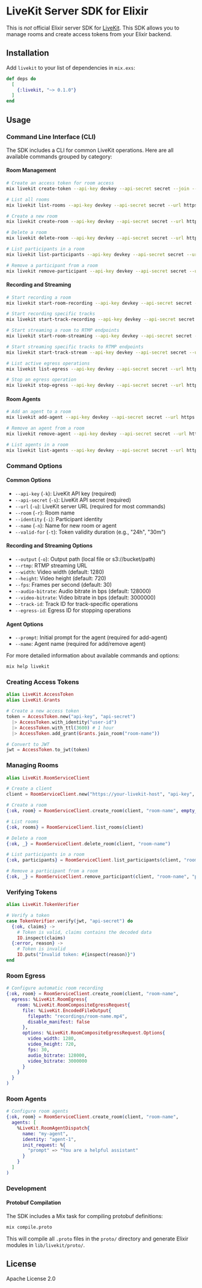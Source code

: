 # LiveKit Server SDK for Elixir

This is *not* official Elixir server SDK for [LiveKit](https://livekit.io). This SDK allows you to manage rooms and create access tokens from your Elixir backend.

## Installation

Add `livekit` to your list of dependencies in `mix.exs`:

```elixir
def deps do
  [
    {:livekit, "~> 0.1.0"}
  ]
end
```

## Usage

### Command Line Interface (CLI)

The SDK includes a CLI for common LiveKit operations. Here are all available commands grouped by category:

#### Room Management
```bash
# Create an access token for room access
mix livekit create-token --api-key devkey --api-secret secret --join --room my-room --identity user1 --valid-for 24h

# List all rooms
mix livekit list-rooms --api-key devkey --api-secret secret --url https://my.livekit.server

# Create a new room
mix livekit create-room --api-key devkey --api-secret secret --url https://my.livekit.server --name my-room

# Delete a room
mix livekit delete-room --api-key devkey --api-secret secret --url https://my.livekit.server --room my-room

# List participants in a room
mix livekit list-participants --api-key devkey --api-secret secret --url https://my.livekit.server --room my-room

# Remove a participant from a room
mix livekit remove-participant --api-key devkey --api-secret secret --url https://my.livekit.server --room my-room --identity user1
```

#### Recording and Streaming
```bash
# Start recording a room
mix livekit start-room-recording --api-key devkey --api-secret secret --url https://my.livekit.server --room my-room --output s3://bucket/recording.mp4

# Start recording specific tracks
mix livekit start-track-recording --api-key devkey --api-secret secret --url https://my.livekit.server --room my-room --track-id TR_1234 --output recordings/track.mp4

# Start streaming a room to RTMP endpoints
mix livekit start-room-streaming --api-key devkey --api-secret secret --url https://my.livekit.server --room my-room --rtmp rtmp://stream.url/live

# Start streaming specific tracks to RTMP endpoints
mix livekit start-track-stream --api-key devkey --api-secret secret --url https://my.livekit.server --room my-room --track-id TR_1234 --rtmp rtmp://stream.url/live

# List active egress operations
mix livekit list-egress --api-key devkey --api-secret secret --url https://my.livekit.server

# Stop an egress operation
mix livekit stop-egress --api-key devkey --api-secret secret --url https://my.livekit.server --egress-id EG_1234
```

#### Room Agents
```bash
# Add an agent to a room
mix livekit add-agent --api-key devkey --api-secret secret --url https://my.livekit.server --room my-room --name assistant --prompt "You are a helpful assistant"

# Remove an agent from a room
mix livekit remove-agent --api-key devkey --api-secret secret --url https://my.livekit.server --room my-room --name assistant

# List agents in a room
mix livekit list-agents --api-key devkey --api-secret secret --url https://my.livekit.server --room my-room
```

### Command Options

#### Common Options
- `--api-key` (`-k`): LiveKit API key (required)
- `--api-secret` (`-s`): LiveKit API secret (required)
- `--url` (`-u`): LiveKit server URL (required for most commands)
- `--room` (`-r`): Room name
- `--identity` (`-i`): Participant identity
- `--name` (`-n`): Name for new room or agent
- `--valid-for` (`-t`): Token validity duration (e.g., "24h", "30m")

#### Recording and Streaming Options
- `--output` (`-o`): Output path (local file or s3://bucket/path)
- `--rtmp`: RTMP streaming URL
- `--width`: Video width (default: 1280)
- `--height`: Video height (default: 720)
- `--fps`: Frames per second (default: 30)
- `--audio-bitrate`: Audio bitrate in bps (default: 128000)
- `--video-bitrate`: Video bitrate in bps (default: 3000000)
- `--track-id`: Track ID for track-specific operations
- `--egress-id`: Egress ID for stopping operations

#### Agent Options
- `--prompt`: Initial prompt for the agent (required for add-agent)
- `--name`: Agent name (required for add/remove agent)

For more detailed information about available commands and options:
```bash
mix help livekit
```

### Creating Access Tokens

```elixir
alias LiveKit.AccessToken
alias LiveKit.Grants

# Create a new access token
token = AccessToken.new("api-key", "api-secret")
  |> AccessToken.with_identity("user-id")
  |> AccessToken.with_ttl(3600) # 1 hour
  |> AccessToken.add_grant(Grants.join_room("room-name"))

# Convert to JWT
jwt = AccessToken.to_jwt(token)
```

### Managing Rooms

```elixir
alias LiveKit.RoomServiceClient

# Create a client
client = RoomServiceClient.new("https://your-livekit-host", "api-key", "api-secret")

# Create a room
{:ok, room} = RoomServiceClient.create_room(client, "room-name", empty_timeout: 300)

# List rooms
{:ok, rooms} = RoomServiceClient.list_rooms(client)

# Delete a room
{:ok, _} = RoomServiceClient.delete_room(client, "room-name")

# List participants in a room
{:ok, participants} = RoomServiceClient.list_participants(client, "room-name")

# Remove a participant from a room
{:ok, _} = RoomServiceClient.remove_participant(client, "room-name", "participant-identity")
```

### Verifying Tokens

```elixir
alias LiveKit.TokenVerifier

# Verify a token
case TokenVerifier.verify(jwt, "api-secret") do
  {:ok, claims} ->
    # Token is valid, claims contains the decoded data
    IO.inspect(claims)
  {:error, reason} ->
    # Token is invalid
    IO.puts("Invalid token: #{inspect(reason)}")
end
```

### Room Egress

```elixir
# Configure automatic room recording
{:ok, room} = RoomServiceClient.create_room(client, "room-name",
  egress: %LiveKit.RoomEgress{
    room: %LiveKit.RoomCompositeEgressRequest{
      file: %LiveKit.EncodedFileOutput{
        filepath: "recordings/room-name.mp4",
        disable_manifest: false
      },
      options: %LiveKit.RoomCompositeEgressRequest.Options{
        video_width: 1280,
        video_height: 720,
        fps: 30,
        audio_bitrate: 128000,
        video_bitrate: 3000000
      }
    }
  }
)
```

### Room Agents

```elixir
# Configure room agents
{:ok, room} = RoomServiceClient.create_room(client, "room-name",
  agents: [
    %LiveKit.RoomAgentDispatch{
      name: "my-agent",
      identity: "agent-1",
      init_request: %{
        "prompt" => "You are a helpful assistant"
      }
    }
  ]
)
```

### Development

#### Protobuf Compilation

The SDK includes a Mix task for compiling protobuf definitions:

```bash
mix compile.proto
```

This will compile all `.proto` files in the `proto/` directory and generate Elixir modules in `lib/livekit/proto/`.

## License

Apache License 2.0
